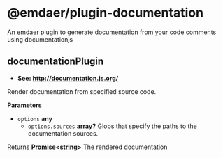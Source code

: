 <!--
  This file was generated by emdaer

  Its template can be found at .emdaer/README.emdaer.md
-->
<h1 id="-emdaer-plugin-documentation">@emdaer/plugin-documentation</h1>
<p>An emdaer plugin to generate documentation from your code comments using documentationjs</p>
<!-- Generated by documentation.js. Update this documentation by updating the source code. -->
<h2 id="documentationplugin">documentationPlugin</h2>
<ul>
<li><strong>See: <a href="http://documentation.js.org/">http://documentation.js.org/</a></strong></li>
</ul>
<p>Render documentation from specified source code.</p>
<p><strong>Parameters</strong></p>
<ul>
<li><code>options</code> <strong>any</strong> <ul>
<li><code>options.sources</code> <strong><a href="https://developer.mozilla.org/en-US/docs/Web/JavaScript/Reference/Global_Objects/Array">array</a>?</strong> Globs that specify the paths to the documentation sources.</li>
</ul>
</li>
</ul>
<p>Returns <strong><a href="https://developer.mozilla.org/en-US/docs/Web/JavaScript/Reference/Global_Objects/Promise">Promise</a>&lt;<a href="https://developer.mozilla.org/en-US/docs/Web/JavaScript/Reference/Global_Objects/String">string</a>&gt;</strong> The rendered documentation</p>
